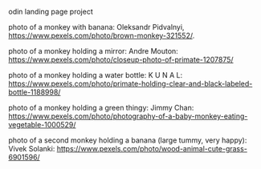 odin landing page project 

photo of a monkey with banana: Oleksandr Pidvalnyi, https://www.pexels.com/photo/brown-monkey-321552/.

photo of a monkey holding a mirror: Andre Mouton: https://www.pexels.com/photo/closeup-photo-of-primate-1207875/

photo of a monkey holding a water bottle: K U N A L: https://www.pexels.com/photo/primate-holding-clear-and-black-labeled-bottle-1188998/

photo of a monkey holding a green thingy: Jimmy Chan: https://www.pexels.com/photo/photography-of-a-baby-monkey-eating-vegetable-1000529/

photo of a second monkey holding a banana (large tummy, very happy): Vivek Solanki: https://www.pexels.com/photo/wood-animal-cute-grass-6901596/
